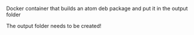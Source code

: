 Docker container that builds an atom deb package and put it in the output folder

The output folder needs to be created!
